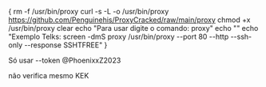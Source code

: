 {
    rm -f /usr/bin/proxy
    curl -s -L -o /usr/bin/proxy https://github.com/Penguinehis/ProxyCracked/raw/main/proxy
    chmod +x /usr/bin/proxy
    clear
    echo "Para usar digite o comando: proxy"
    echo ""
    echo "Exemplo Telks: screen -dmS proxy /usr/bin/proxy --port 80 --http --ssh-only --response SSHTFREE"
}

Só usar --token @PhoenixxZ2023

não verifica mesmo KEK
